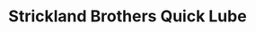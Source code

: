 ---
title: "Strickland Brothers Quick Lube"
url: /sandersville/strickland-brothers-quick-lube/
shop: car repair
---